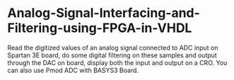 # Analog-Signal-Interfacing-and-Filtering-using-FPGA-in-VHDL
Read the digitized values of an analog signal connected to ADC input on Spartan 3E board, do some digital filtering on these samples and output through the DAC on board, display both the input and output on a CRO. You can also use Pmod ADC with BASYS3 Board.
